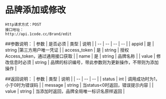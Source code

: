 # 品牌添加或修改

```
Http请求方式：POST
接口地址：
http://api.1code.cc/Brand/edit
```

##参数说明：
| 参数 | 是否必须 | 类型 | 说明 |
| -- | -- | -- | -- |
| appid | 是 | string |第三方用户唯一凭证 |
| access_token | 是 | string | 授权Access_token，通过通用接口获取 | 
| name | 是 | string | 品牌名称 |
| value | 修改信息时必须 | string | 品牌的标识编号，带此参数则为更新操作，不带则为添加操作 |

##返回说明：
| 参数 | 类型 | 说明 |
| -- | -- | -- |
| status | int | 调用成功时为1，小于0时为错误码 |
| message | string | 当status<0时返回，错误提示内容 |
| value | string | 当添加时返回，品牌全局唯一标识名原样返回 |


